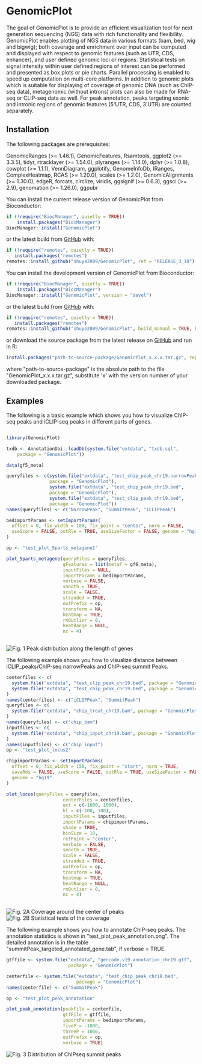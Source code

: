 
# GenomicPlot

<!-- badges: start -->
<!-- badges: end -->

The goal of GenomicPlot is to provide an efficient visualization tool for next generation sequencing (NGS) data with rich functionality and flexibility. GenomicPlot enables plotting of NGS data in various formats (bam, bed, wig and bigwig); both coverage and enrichment over input can be computed and displayed with respect to genomic features (such as UTR, CDS, enhancer), and user defined genomic loci or regions. Statistical tests on signal intensity within user defined regions of interest can be performed and presented as box plots or pie charts. Parallel processing is enabled to speed up computation on multi-core platforms. In addition to genomic plots which is suitable for displaying of coverage of genomic DNA (such as ChIP-seq data), metagenomic (without introns) plots can also be made for RNA-seq or CLIP-seq data as well. For peak annotation, peaks targeting exonic and intronic regions of genomic features (5'UTR, CDS, 3'UTR) are counted separately.

## Installation

The following packages are prerequisites: 

GenomicRanges (>= 1.46.1), GenomicFeatures, Rsamtools, ggplot2 (>= 3.3.5), tidyr, rtracklayer (>= 1.54.0), plyranges (>= 1.14.0), dplyr (>= 1.0.8), cowplot (>= 1.1.1), VennDiagram, ggplotify, GenomeInfoDb, IRanges, ComplexHeatmap, RCAS (>= 1.20.0), scales (>= 1.2.0), GenomicAlignments (>= 1.30.0), edgeR, forcats, circlize, viridis, ggsignif (>= 0.6.3), ggsci (>= 2.9), genomation (>= 1.26.0), ggpubr

You can install the current release version of GenomicPlot from Bioconductor:

``` r
if (!require("BiocManager", quietly = TRUE))
    install.packages("BiocManager")
BiocManager::install("GenomicPlot")
```

or the latest build from [GitHub](https://github.com/shuye2009/GenomicPlot) with:

``` r
if (!require("remotes", quietly = TRUE))
   install.packages("remotes")
remotes::install_github("shuye2009/GenomicPlot", ref = "RELEASE_3_18")
```

You can install the development version of GenomicPlot from Bioconductor:

``` r
if (!require("BiocManager", quietly = TRUE))
    install.packages("BiocManager")
BiocManager::install("GenomicPlot", version = "devel")
```
or the latest build from [GitHub](https://github.com/shuye2009/GenomicPlot) with:

``` r
if (!require("remotes", quietly = TRUE))
   install.packages("remotes")
remotes::install_github("shuye2009/GenomicPlot", build_manual = TRUE, build_vignettes = TRUE)
```
or download the source package from the latest release on [GitHub](https://github.com/shuye2009/GenomicPlot) and run in R:

``` r
install.packages("path-to-source-package/GenomicPlot_x.x.x.tar.gz", repos = NULL)
```
where "path-to-source-package" is the absolute path to the file "GenomicPlot_x.x.x.tar.gz", substitute 'x' with the version number of your downloaded package.

## Examples

The following is a basic example which shows you how to visualize ChIP-seq peaks and iCLIP-seq peaks in different parts of genes.

``` r

library(GenomicPlot)

txdb <- AnnotationDbi::loadDb(system.file("extdata", "txdb.sql", 
    package = "GenomicPlot"))

data(gf5_meta)

queryfiles <- c(system.file("extdata", "test_chip_peak_chr19.narrowPeak",
                package = "GenomicPlot"),
                system.file("extdata", "test_chip_peak_chr19.bed", 
                package = "GenomicPlot"),
                system.file("extdata", "test_clip_peak_chr19.bed", 
                package = "GenomicPlot"))
names(queryfiles) <- c("NarrowPeak", "SummitPeak", "iCLIPPeak")

bedimportParams <- setImportParams(
  offset = 0, fix_width = 100, fix_point = "center", norm = FALSE,
  useScore = FALSE, outRle = TRUE, useSizeFactor = FALSE, genome = "hg19"
)

op <- "test_plot_5parts_metagene1"

plot_5parts_metagene(queryFiles = queryfiles, 
                     gFeatures = list(metaF = gf6_meta), 
                     inputFiles = NULL, 
                     importParams = bedimportParams,
                     verbose = FALSE, 
                     smooth = TRUE, 
                     scale = FALSE, 
                     stranded = TRUE, 
                     outPrefix = op, 
                     transform = NA, 
                     heatmap = TRUE,
                     rmOutlier = 0, 
                     heatRange = NULL,
                     nc = 4)
                     
```
![Fig. 1 Peak distribution along the length of genes](./tests/test_plot_5parts_metagene1.png)

The following example shows you how to visualize distance between iCLIP_peaks/ChIP-seq narrowPeaks and ChIP-seq summit Peaks.

``` r
centerfiles <- c(
  system.file("extdata", "test_clip_peak_chr19.bed", package = "GenomicPlot"),
  system.file("extdata", "test_chip_peak_chr19.bed", package = "GenomicPlot")
)
names(centerfiles) <- c("iCLIPPeak", "SummitPeak")
queryfiles <- c(
  system.file("extdata", "chip_treat_chr19.bam", package = "GenomicPlot")
)
names(queryfiles) <- c("chip_bam")
inputfiles <- c(
  system.file("extdata", "chip_input_chr19.bam", package = "GenomicPlot")
)
names(inputfiles) <- c("chip_input")
op <- "test_plot_locus2"

chipimportParams <- setImportParams(
  offset = 0, fix_width = 150, fix_point = "start", norm = TRUE, 
  saveRds = FALSE, useScore = FALSE, outRle = TRUE, useSizeFactor = FALSE, 
  genome = "hg19"
)

plot_locus(queryFiles = queryfiles, 
                     centerFiles = centerfiles, 
                     ext = c(-1000, 1000), 
                     hl = c(-100, 100), 
                     inputFiles = inputfiles,                              
                     importParams = chipimportParams, 
                     shade = TRUE, 
                     binSize = 10, 
                     refPoint = "center", 
                     verbose = FALSE, 
                     smooth = TRUE, 
                     scale = FALSE, 
                     stranded = TRUE, 
                     outPrefix = op, 
                     transform = NA, 
                     heatmap = TRUE,
                     heatRange = NULL,
                     rmOutlier = 0, 
                     nc = 4)
                     
```
![Fig. 2A Coverage around the center of peaks](./tests/test_plot_locus2.png)
![Fig. 2B Statistical tests of the coverage](./tests/test_plot_locus1.png)

The following example shows you how to annotate ChIP-seq peaks. The annotation statistics is shown in "test_plot_peak_annotation.png". The detailed annotation is in the table "summitPeak_targeted_annotated_gene.tab", if verbose = TRUE.

``` r
gtffile <- system.file("extdata", "gencode.v19.annotation_chr19.gtf", 
                       package = "GenomicPlot")

centerfile <- system.file("extdata", "test_chip_peak_chr19.bed", 
                          package = "GenomicPlot")
names(centerfile) <- c("SummitPeak")

op <- "test_plot_peak_annotation"

plot_peak_annotation(peakFile = centerfile, 
                     gtfFile = gtffile, 
                     importParams = bedimportParams, 
                     fiveP = -1000, 
                     threeP = 1000, 
                     outPrefix = op, 
                     verbose = TRUE)

```
![Fig. 3 Distribution of ChIPseq summit peaks](./tests/test_plot_peak_annotation1.png)


